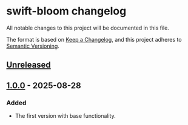 # swift-bloom changelog

All notable changes to this project will be documented in this file.

The format is based on [Keep a Changelog][keepachangelog], and this project
adheres to [Semantic Versioning][semver].

[keepachangelog]: https://keepachangelog.com/en/1.0.0/

[semver]: https://semver.org/spec/v2.0.0.html

## [Unreleased]

[unreleased]: https://github.com/ameshkov/swift-bloom/compare/v1.0.0...HEAD

## [1.0.0] - 2025-08-28

### Added

- The first version with base functionality.

[1.0.0]: https://github.com/ameshkov/swift-bloom/releases/tag/v1.0.0
